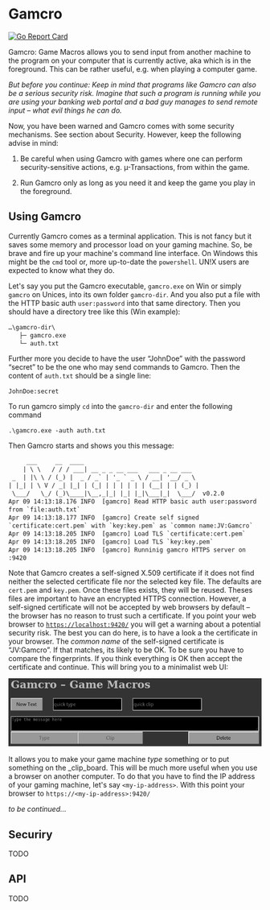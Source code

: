 # Gamcro
[![Go Report Card](https://goreportcard.com/badge/github.com/CmdrVasquess/gamcro)](https://goreportcard.com/report/github.com/CmdrVasquess/gamcro)

Gamcro: Game Macros allows you to send input from another machine to the program on your computer that is currently active, aka which is in the foreground. This can be rather useful, e.g. when playing a computer game.

_But before you continue: Keep in mind that programs like Gamcro can also be a serious security risk. Imagine that such a program is running while you are using your banking web portal and a bad guy manages to send remote input – what evil things he can do._

Now, you have been warned and Gamcro comes with some security mechanisms. See section about 
Security. However, keep the following advise in mind:

1. Be careful when using Gamcro with games where one can perform security-sensitive actions,
   e.g. µ-Transactions, from within the game.

2. Run Gamcro only as long as you need it and keep the game you play in the foreground.

## Using Gamcro

Currently Gamcro comes as a terminal application. This is not fancy but it saves some
memory and processor load on your gaming machine. So, be brave and fire up your machine's
command line interface. On Windows this might be the `cmd` tool or, more up-to-date the `powershell`. UN!X users are expected to know what they do.

Let's say you put the Gamcro executable, `gamcro.exe` on Win or simply `gamcro` on Unices, into
its own folder `gamcro-dir`. And you also put a file with the HTTP basic auth `user:password`
into that same directory. Then you should have a directory tree like this (Win example):

```
…\gamcro-dir\
   ├─ gamcro.exe
   └─ auth.txt
```

Further more you decide to have the user “JohnDoe” with the password “secret” to be the one who may send commands to Gamcro. Then the content of `auth.txt` should be a single line:

```
JohnDoe:secret
```
To run gamcro simply `cd` into the `gamcro-dir` and enter the following command

```
.\gamcro.exe -auth auth.txt
```

Then Gamcro starts and shows you this message:

```
     ___     __  ____                                
    | \ \   / / / ___| __ _ _ __ ___   ___ _ __ ___  
 _  | |\ \ / (_) |  _ / _` | '_ ` _ \ / __| '__/ _ \ 
| |_| | \ V / _| |_| | (_| | | | | | | (__| | | (_) |
 \___/   \_/ (_)\____|\__,_|_| |_| |_|\___|_|  \___/  v0.2.0
Apr 09 14:13:18.176 INFO  [gamcro] Read HTTP basic auth user:password from `file:auth.txt`
Apr 09 14:13:18.177 INFO  [gamcro] Create self signed `certificate:cert.pem` with `key:key.pem` as `common name:JV:Gamcro`
Apr 09 14:13:18.205 INFO  [gamcro] Load TLS `certificate:cert.pem`
Apr 09 14:13:18.205 INFO  [gamcro] Load TLS `key:key.pem`
Apr 09 14:13:18.205 INFO  [gamcro] Runninig gamcro HTTPS server on :9420
```

Note that Gamcro creates a self-signed X.509 certificate if it does not find neither the selected
certificate file nor the selected key file. The defaults are `cert.pem` and `key.pem`. Once these files exists, they will be reused. Theses files are important to have an encrypted HTTPS connection. However, a self-signed certificate will not be accepted by web browsers by default – the browser has no reason to trust such a certificate. If you point your web browser to [`https://localhost:9420/`](https://localhost:9420/) you will get a warning about a potential security risk. The best you can do here, is to have a look a the certificate in your browser. The _common name_ of the self-signed certificate is “JV:Gamcro”. If that matches, its likely to be OK. To be sure you have to compare the fingerprints. If you think everything is OK then accept the certificate and continue. This will bring you to a minimalist web UI:

![Web UI](doc/gamcro-ui.png)

It allows you to make your game machine _type_ something or to put something on the _clip_board.
This will be much more useful when you use a browser on another computer. To do that you have to find the IP address of your gaming machine, let's say `<my-ip-address>`. With this point your browser to `https://<my-ip-address>:9420/`

_to be continued…_

## Securiry

TODO

## API

TODO
